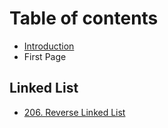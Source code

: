 # Table of contents

* [Introduction](README.md)
* First Page

## Linked List

* [206. Reverse Linked List](linked-list/206.-reverse-linked-list.md)

